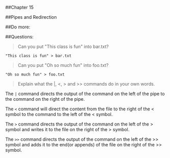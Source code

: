 ##Chapter 15

##Pipes and Redirection

##Do more:

##Questions:

> Can you put "This class is fun" into bar.txt?

`"This class is fun" > bar.txt`

> Can you put "Oh so much fun" into foo.txt?

`"Oh so much fun" > foo.txt`

> Explain what the |, <, > and >> commands do in your own words.

The `|` command directs the output of the command on the left of 
the pipe to the command on the right of the pipe.

The `<` command will direct the content from the file to the right
of the < symbol to the command to the left of the < symbol.

The `>` command directs the output of the command on the left of 
the > symbol and writes it to the file on the right of the > symbol.

The `>>` command directs the output of the command on the left of
the >> symbol and adds it to the end(or appends) of the file on the right of
the >> symbol.  
